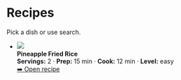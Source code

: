 # Recipes

Pick a dish or use search.

<div class="grid cards" markdown>

- ![](rezepte/bilder/ananas-fried-rice.jpg)  
  **Pineapple Fried Rice**  
  **Servings:** 2 · **Prep:** 15 min · **Cook:** 12 min · **Level:** easy  
  [:arrow_right: Open recipe](ananas-fried-rice.md)

</div>
